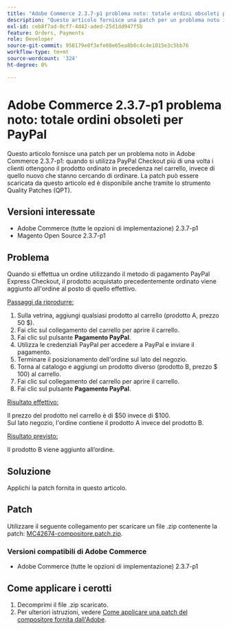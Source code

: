 ```yaml
---
title: "Adobe Commerce 2.3.7-p1 problema noto: totale ordini obsoleti per PayPal"
description: "Questo articolo fornisce una patch per un problema noto in Adobe Commerce 2.3.7-p1: quando si utilizza PayPal Checkout più di una volta i clienti ottengono il prodotto ordinato in precedenza nel carrello, invece di quello nuovo che stanno cercando di ordinare."
exl-id: ceb8f7ad-0cf7-4d42-aded-25d1dd947f5b
feature: Orders, Payments
role: Developer
source-git-commit: 958179e0f3efe08e65ea8b0c4c4e1015e3c5bb76
workflow-type: tm+mt
source-wordcount: '324'
ht-degree: 0%

---
```


# Adobe Commerce 2.3.7-p1 problema noto: totale ordini obsoleti per PayPal

Questo articolo fornisce una patch per un problema noto in Adobe Commerce 2.3.7-p1: quando si utilizza PayPal Checkout più di una volta i clienti ottengono il prodotto ordinato in precedenza nel carrello, invece di quello nuovo che stanno cercando di ordinare.
La patch può essere scaricata da questo articolo ed è disponibile anche tramite lo strumento Quality Patches (QPT).

## Versioni interessate

* Adobe Commerce (tutte le opzioni di implementazione) 2.3.7-p1
* Magento Open Source 2.3.7-p1

## Problema

Quando si effettua un ordine utilizzando il metodo di pagamento PayPal Express Checkout, il prodotto acquistato precedentemente ordinato viene aggiunto all&#39;ordine al posto di quello effettivo.

<u>Passaggi da riprodurre:</u>

1. Sulla vetrina, aggiungi qualsiasi prodotto al carrello (prodotto A, prezzo 50 $).
1. Fai clic sul collegamento del carrello per aprire il carrello.
1. Fai clic sul pulsante **Pagamento PayPal**.
1. Utilizza le credenziali PayPal per accedere a PayPal e inviare il pagamento.
1. Terminare il posizionamento dell&#39;ordine sul lato del negozio.
1. Torna al catalogo e aggiungi un prodotto diverso (prodotto B, prezzo $ 100) al carrello.
1. Fai clic sul collegamento del carrello per aprire il carrello.
1. Fai clic sul pulsante **Pagamento PayPal**.

<u>Risultato effettivo:</u>

Il prezzo del prodotto nel carrello è di $50 invece di $100.<br/>
Sul lato negozio, l&#39;ordine contiene il prodotto A invece del prodotto B.

<u>Risultato previsto:</u>

Il prodotto B viene aggiunto all’ordine.

## Soluzione

Applichi la patch fornita in questo articolo.

## Patch

Utilizzare il seguente collegamento per scaricare un file .zip contenente la patch: [MC42674-compositore.patch.zip](assets/MC42674-composer.patch.zip).

### Versioni compatibili di Adobe Commerce

* Adobe Commerce (tutte le opzioni di implementazione) 2.3.7-p1

## Come applicare i cerotti

1. Decomprimi il file .zip scaricato.
1. Per ulteriori istruzioni, vedere [Come applicare una patch del compositore fornita dall&#39;Adobe](/help/how-to/general/how-to-apply-a-composer-patch-provided-by-magento.md).
